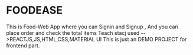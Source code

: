# FOODEASE
This is Food-Web App where you can Signin and Signup , And you can place order and check the total items 
Teach stacj used -->REACTJS,JS,HTML,CSS,MATERIAL UI
This is just an DEMO PROJECT for frontend part.
